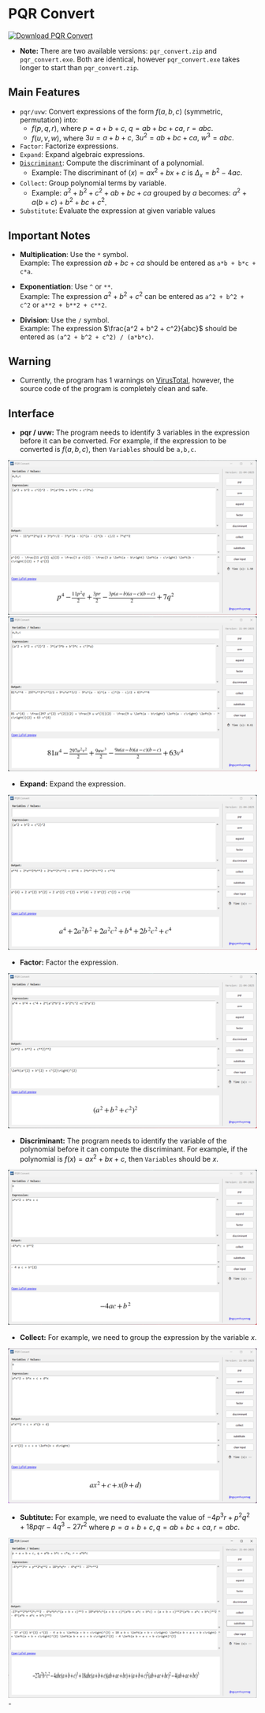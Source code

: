 # PQR Convert

[![Download PQR Convert](https://custom-icon-badges.demolab.com/badge/-Download-blue?style=for-the-badge&logo=download&logoColor=white "Download PQR Convert")](https://github.com/nguyenhuyenag/pqr_convert/releases/)

- **Note:** There are two available versions: `pqr_convert.zip` and `pqr_convert.exe`. Both are identical, however `pqr_convert.exe` takes longer to start than `pqr_convert.zip`.

## Main Features

- `pqr/uvw`: Convert expressions of the form $f(a, b, c)$ (symmetric, permutation) into:
    + $f(p, q, r),$ where $p = a + b + c, \ q = ab + bc + ca, \ r = abc.$
    + $f(u, v, w),$ where $3u = a + b + c, \ 3u^2 = ab + bc + ca, \ w^3 = abc.$
- `Factor`: Factorize expressions.
- `Expand`: Expand algebraic expressions.
- [`Discriminant`](https://en.wikipedia.org/wiki/Discriminant): Compute the discriminant of a polynomial.
    + Example: The discriminant of $(x) = ax^2+bx+c$ is $\Delta_{x}=b^2 - 4ac.$
- `Collect`: Group polynomial terms by variable.
    + Example: $a^2 + b^2 + c^2 + ab + bc + ca$ grouped by $a$ becomes: $a^2 + a(b + c) + b^2 + bc + c^2$.
- `Substitute`: Evaluate the expression at given variable values

## Important Notes

- **Multiplication**: Use the `*` symbol.  
  Example: The expression $ab + bc + ca$ should be entered as `a*b + b*c + c*a`.

- **Exponentiation**: Use `^` or `**`.  
  Example: The expression $a^2 + b^2 + c^2$ can be entered as `a^2 + b^2 + c^2` or `a**2 + b**2 + c**2`.
- **Division**: Use the `/` symbol.  
  Example: The expression $\frac{a^2 + b^2 + c^2}{abc}$ should be entered as `(a^2 + b^2 + c^2) / (a*b*c)`.

## Warning

- Currently, the program has 1 warnings on [VirusTotal](https://www.virustotal.com/gui/file/b69f82ab6054ceff9c54b5a23168dbb0a229cb3c72224b5c208db1bdfe23b79f?nocache=1), however, the source code of the program is completely clean and safe.

## Interface

- **pqr / uvw:** The program needs to identify $3$ variables in the expression before it can be converted. For example, if the expression to be converted is $f(a,b,c),$ then `Variables` should be `a,b,c`.
<img src='https://github.com/nguyenhuyenag/pqr_convert/blob/main/resources/pqr.png'>
<img src='https://github.com/nguyenhuyenag/pqr_convert/blob/main/resources/uvw.png'>


- **Expand:** Expand the expression.
<img src='https://github.com/nguyenhuyenag/pqr_convert/blob/main/resources/expand.png'>

- **Factor:** Factor the expression.
<img src='https://github.com/nguyenhuyenag/pqr_convert/blob/main/resources/factor.png'>

- **Discriminant:** The program needs to identify the variable of the polynomial before it can compute the discriminant. For example, if the polynomial is $f(x)=ax^2+bx+c,$ then `Variables` should be $x$.
<img src='https://github.com/nguyenhuyenag/pqr_convert/blob/main/resources/discriminant.png'>

- **Collect:** For example, we need to group the expression by the variable $x.$
<img src='https://github.com/nguyenhuyenag/pqr_convert/blob/main/resources/collect.png'>

- **Subtitute:** For example, we need to evaluate the value of $-4p^3r + p^2q^2 + 18pqr - 4q^3 - 27r^2$ where $p=a+b+c, \, q = ab+bc+ca, \, r = abc.$
<img src='https://github.com/nguyenhuyenag/pqr_convert/blob/main/resources/substitute.png'>
- 